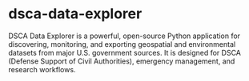 # dsca-data-explorer
DSCA Data Explorer is a powerful, open-source Python application for discovering, monitoring, and exporting geospatial and environmental datasets from major U.S. government sources.   It is designed for DSCA (Defense Support of Civil Authorities), emergency management, and research workflows.
